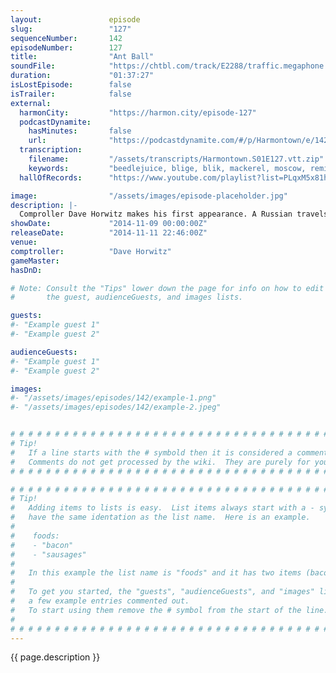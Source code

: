 ```yaml
---
layout:               episode
slug:                 "127"
sequenceNumber:       142
episodeNumber:        127
title:                "Ant Ball"
soundFile:            "https://chtbl.com/track/E2288/traffic.megaphone.fm/STA6471051966.mp3"
duration:             "01:37:27"
isLostEpisode:        false
isTrailer:            false
external:
  harmonCity:         "https://harmon.city/episode-127"
  podcastDynamite:
    hasMinutes:       false
    url:              "https://podcastdynamite.com/#/p/Harmontown/e/142/127"
  transcription:
    filename:         "/assets/transcripts/Harmontown.S01E127.vtt.zip"
    keywords:         "beedlejuice, blige, blik, mackerel, moscow, remixes, venomous, zhenya, nuptials, slurpee, benz, peer-to-peer, widows, clones, impending, zealand, bergen, eight-year-old, eugene, putin, cloning, grizzly, aussie, eyelids, remix"
  hallOfRecords:      "https://www.youtube.com/playlist?list=PLqxM5x81hNObFsbJCu_ufBE8-CYG9xCb7"

image:                "/assets/images/episode-placeholder.jpg"
description: |-
  Comproller Dave Horwitz makes his first appearance. A Russian travels the world to ask Dan one question, and Spencer devises a way to get off of an island if stranded.
showDate:             "2014-11-09 00:00:00Z"
releaseDate:          "2014-11-11 22:46:00Z"
venue:                
comptroller:          "Dave Horwitz"
gameMaster:           
hasDnD:               

# Note: Consult the "Tips" lower down the page for info on how to edit
#       the guest, audienceGuests, and images lists.

guests:
#- "Example guest 1"
#- "Example guest 2"

audienceGuests:
#- "Example guest 1"
#- "Example guest 2"

images:
#- "/assets/images/episodes/142/example-1.png"
#- "/assets/images/episodes/142/example-2.jpeg"


# # # # # # # # # # # # # # # # # # # # # # # # # # # # # # # # # # # # # # # # # # # # #
# Tip!
#   If a line starts with the # symbold then it is considered a comment.
#   Comments do not get processed by the wiki.  They are purely for your information.
# # # # # # # # # # # # # # # # # # # # # # # # # # # # # # # # # # # # # # # # # # # # #

# # # # # # # # # # # # # # # # # # # # # # # # # # # # # # # # # # # # # # # # # # # # #
# Tip!
#   Adding items to lists is easy.  List items always start with a - symbol and have
#   have the same identation as the list name.  Here is an example.
#
#    foods:
#    - "bacon"
#    - "sausages"
#
#   In this example the list name is "foods" and it has two items (bacon, and sausages).
#
#   To get you started, the "guests", "audienceGuests", and "images" lists below have
#   a few example entries commented out.
#   To start using them remove the # symbol from the start of the line.
#
# # # # # # # # # # # # # # # # # # # # # # # # # # # # # # # # # # # # # # # # # # # # #
---
```


<!-- The episode description will be rendered here -->
{{ page.description }}

<!-- Add your content BELOW here -->
<!-- vvvvvvvvvvvvvvvvvvvvvvvvvvv -->




<!-- ^^^^^^^^^^^^^^^^^^^^^^^^^^^ -->
<!-- Add your content ABOVE here -->

<!-- The episode gallery will be rendered here -->